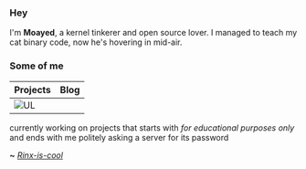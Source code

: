 ### Hey

I'm **Moayed**, a kernel tinkerer and open source lover. I managed to teach my cat binary code, now he's hovering in mid-air.

### Some of me
|     **Projects**     |      **Blog**        |
| :-------------------- | :-------------------- |
| ![UL](https://github.com/0xRinx/0xRinx/assets/96206184/3d80b434-a459-4943-bde9-ccada98b2a8c) |<!-- blog starts --><!-- blog ends --> 

currently working on projects that starts with _for educational purposes only_ and ends with me politely asking a server for its password

**~** [_Rinx-is-cool_](https://0xrinx.github.io/)

